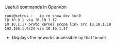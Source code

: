 Usefull commands in OpenVpn

~~~~~~~~~~~~~~~~~~~~~~~~~~~~~~~~~
root@setrus :   ip ro show dev tun0
10.10.0.1 via 10.10.1.17 
10.10.1.17 proto kernel scope link src 10.10.1.18 
192.168.1.0/24 via 10.10.1.17 
~~~~~~~~~~~~~~~~~~~~~~~~~~~~~~~~~

- Displays the neworks accessible by that tunnel.
